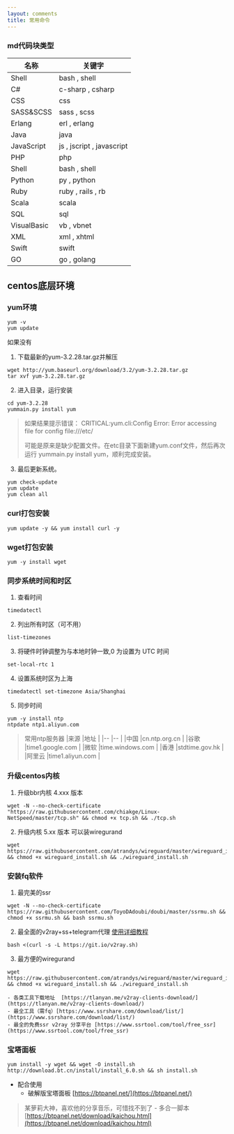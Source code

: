 ```yaml
---
layout: comments
title: 常用命令
---
```

### md代码块类型

|名称				|关键字										|
|--					|--												|
|Shell			|bash , shell							|
|C#					|c-sharp , csharp					|
|CSS				|css											|
|SASS&SCSS	|sass , scss							|
|Erlang			|erl , erlang							|
|Java				|java											|
|JavaScript	|js , jscript , javascript|
|PHP				|php											|
|Shell			|bash , shell							|
|Python			|py , python							|
|Ruby				|ruby , rails , rb				|
|Scala			|scala										|
|SQL				|sql											|
|VisualBasic|vb , vbnet								|
|XML				|xml , xhtml							|
|Swift			|swift										|
|GO					|go , golang							|

## centos底层环境
### yum环境
```shell
yum -v
yum update
```
如果没有

1. 下载最新的yum-3.2.28.tar.gz并解压
```shell
wget http://yum.baseurl.org/download/3.2/yum-3.2.28.tar.gz
tar xvf yum-3.2.28.tar.gz
```
2. 进入目录，运行安装
```shell
cd yum-3.2.28
yummain.py install yum
```
> 如果结果提示错误： CRITICAL:yum.cli:Config Error: Error accessing file for config file:///etc/
>
>可能是原来是缺少配置文件。在etc目录下面新建yum.conf文件，然后再次运行 yummain.py install yum，顺利完成安装。
3. 最后更新系统。
```shell
yum check-update
yum update
yum clean all
```
### curl打包安装
```shell
yum update -y && yum install curl -y
```
### wget打包安装
```shell
yum -y install wget
```

### 同步系统时间和时区
1. 查看时间
```shell
timedatectl
```
2. 列出所有时区（可不用）
```shell
list-timezones
```
3. 将硬件时钟调整为与本地时钟一致,0 为设置为 UTC 时间
```shell
set-local-rtc 1
```
4. 设置系统时区为上海
```shell
timedatectl set-timezone Asia/Shanghai
```
5. 同步时间
```shell
yum -y install ntp
ntpdate ntp1.aliyun.com
```
> 常用ntp服务器
|来源	|地址				|
|--		|--					|
|中国	|cn.ntp.org.cn		|
|谷歌	|time1.google.com	|
|微软	|time.windows.com	|
|香港	|stdtime.gov.hk		|
|阿里云	|time1.aliyun.com	|


### 升级centos内核

1. 升级bbr内核 4.xxx 版本
```shell
wget -N --no-check-certificate "https://raw.githubusercontent.com/chiakge/Linux-NetSpeed/master/tcp.sh" && chmod +x tcp.sh && ./tcp.sh
```
2. 升级内核 5.xx 版本 可以装wiregurand
```shell
wget https://raw.githubusercontent.com/atrandys/wireguard/master/wireguard_install.sh && chmod +x wireguard_install.sh && ./wireguard_install.sh
```


### 安装fq软件
1. 最完美的ssr
```shell
wget -N --no-check-certificate https://raw.githubusercontent.com/ToyoDAdoubi/doubi/master/ssrmu.sh && chmod +x ssrmu.sh && bash ssrmu.sh
```
2. 最全面的v2ray+ss+telegram代理
[使用详细教程](https://github.com/233boy/v2ray/wiki/V2Ray%E4%B8%80%E9%94%AE%E5%AE%89%E8%A3%85%E8%84%9A%E6%9C%AC)
```shell
bash <(curl -s -L https://git.io/v2ray.sh)
```
3. 最方便的wiregurand
```shell
wget https://raw.githubusercontent.com/atrandys/wireguard/master/wireguard_install.sh && chmod +x wireguard_install.sh && ./wireguard_install.sh
```
	- 各类工具下载地址  [https://tlanyan.me/v2ray-clients-download/](https://tlanyan.me/v2ray-clients-download/)
	- 最全工具（需fq）[https://www.ssrshare.com/download/list/](https://www.ssrshare.com/download/list/)
	- 最全的免费ssr v2ray 分享平台 [https://www.ssrtool.com/tool/free_ssr](https://www.ssrtool.com/tool/free_ssr)


### 宝塔面板
```shell
yum install -y wget && wget -O install.sh http://download.bt.cn/install/install_6.0.sh && sh install.sh
```
* 配合使用
	- 破解版宝塔面板 [https://btpanel.net/](https://btpanel.net/)
>某萝莉大神，喜欢他的分享音乐，可惜找不到了
	- 多合一脚本 [https://btpanel.net/download/kaichou.html](https://btpanel.net/download/kaichou.html)

###
